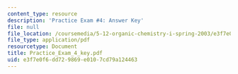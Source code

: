 ```yaml
---
content_type: resource
description: 'Practice Exam #4: Answer Key'
file: null
file_location: /coursemedia/5-12-organic-chemistry-i-spring-2003/e3f7e0f6dd729869e0107cd79a124463_Practice_Exam_4_key.pdf
file_type: application/pdf
resourcetype: Document
title: Practice_Exam_4_key.pdf
uid: e3f7e0f6-dd72-9869-e010-7cd79a124463
---
```

